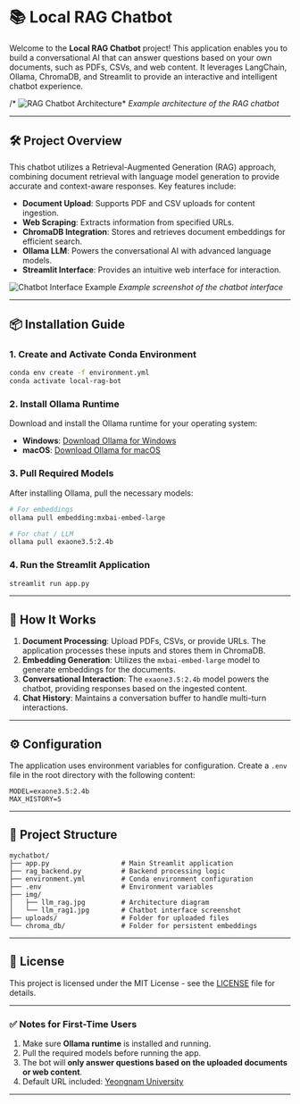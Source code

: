 # 📚 Local RAG Chatbot

Welcome to the **Local RAG Chatbot** project! This application enables you to build a conversational AI that can answer questions based on your own documents, such as PDFs, CSVs, and web content. It leverages LangChain, Ollama, ChromaDB, and Streamlit to provide an interactive and intelligent chatbot experience.

/* ![RAG Chatbot Architecture](.img/llm_rag.jpg)*
*Example architecture of the RAG chatbot*

---

## 🛠️ Project Overview

This chatbot utilizes a Retrieval-Augmented Generation (RAG) approach, combining document retrieval with language model generation to provide accurate and context-aware responses. Key features include:

* **Document Upload**: Supports PDF and CSV uploads for content ingestion.
* **Web Scraping**: Extracts information from specified URLs.
* **ChromaDB Integration**: Stores and retrieves document embeddings for efficient search.
* **Ollama LLM**: Powers the conversational AI with advanced language models.
* **Streamlit Interface**: Provides an intuitive web interface for interaction.

![Chatbot Interface Example](img/llm_rag1.jpg)
*Example screenshot of the chatbot interface*

---

## 📦 Installation Guide

### 1. Create and Activate Conda Environment

```bash
conda env create -f environment.yml
conda activate local-rag-bot
```

### 2. Install Ollama Runtime

Download and install the Ollama runtime for your operating system:

* **Windows**: [Download Ollama for Windows](https://ollama.com/download)
* **macOS**: [Download Ollama for macOS](https://ollama.com/download)

### 3. Pull Required Models

After installing Ollama, pull the necessary models:

```bash
# For embeddings
ollama pull embedding:mxbai-embed-large

# For chat / LLM
ollama pull exaone3.5:2.4b
```

### 4. Run the Streamlit Application

```bash
streamlit run app.py
```

---

## 🧠 How It Works

1. **Document Processing**: Upload PDFs, CSVs, or provide URLs. The application processes these inputs and stores them in ChromaDB.
2. **Embedding Generation**: Utilizes the `mxbai-embed-large` model to generate embeddings for the documents.
3. **Conversational Interaction**: The `exaone3.5:2.4b` model powers the chatbot, providing responses based on the ingested content.
4. **Chat History**: Maintains a conversation buffer to handle multi-turn interactions.

---

## ⚙️ Configuration

The application uses environment variables for configuration. Create a `.env` file in the root directory with the following content:

```
MODEL=exaone3.5:2.4b
MAX_HISTORY=5
```

---

## 📂 Project Structure

```
mychatbot/
├── app.py                  # Main Streamlit application
├── rag_backend.py          # Backend processing logic
├── environment.yml         # Conda environment configuration
├── .env                    # Environment variables
├── img/
│   ├── llm_rag.jpg         # Architecture diagram
│   └── llm_rag1.jpg        # Chatbot interface screenshot
├── uploads/                # Folder for uploaded files
└── chroma_db/              # Folder for persistent embeddings
```

---

## 📄 License

This project is licensed under the MIT License - see the [LICENSE](LICENSE) file for details.

---

### ✅ Notes for First-Time Users

1. Make sure **Ollama runtime** is installed and running.
2. Pull the required models before running the app.
3. The bot will **only answer questions based on the uploaded documents or web content**.
4. Default URL included: [Yeongnam University](https://www.yu.ac.kr/english/index.do)

---
